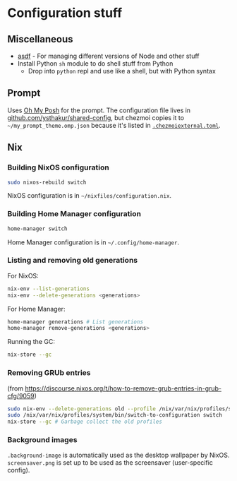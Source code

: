 # Configuration stuff

## Miscellaneous

- [asdf](https://asdf-vm.com) - For managing different versions of Node and other stuff
- Install Python `sh` module to do shell stuff from Python
  - Drop into `python` repl and use like a shell, but with Python syntax

## Prompt

Uses [Oh My Posh](https://ohmyposh.dev/) for the prompt. The configuration file lives in
[github.com/ysthakur/shared-config](https://github.com/ysthakur/shared-config/blob/main/my_prompt_theme.omp.json),
but chezmoi copies it to `~/my_prompt_theme.omp.json` because it's listed in [`.chezmoiexternal.toml`](./.chezmoiexternal.toml).

## Nix

### Building NixOS configuration

```bash
sudo nixos-rebuild switch
```

NixOS configuration is in `~/nixfiles/configuration.nix`.

### Building Home Manager configuration

```bash
home-manager switch
```

Home Manager configuration is in `~/.config/home-manager`.

### Listing and removing old generations

For NixOS:
```bash
nix-env --list-generations
nix-env --delete-generations <generations>
```

For Home Manager:
```bash
home-manager generations # List generations
home-manager remove-generations <generations>
```

Running the GC:
```bash
nix-store --gc
```

### Removing GRUb entries

(from https://discourse.nixos.org/t/how-to-remove-grub-entries-in-grub-cfg/9059)

```bash
sudo nix-env --delete-generations old --profile /nix/var/nix/profiles/system # Mark old profiles to be deleted?
sudo /nix/var/nix/profiles/system/bin/switch-to-configuration switch
nix-store --gc # Garbage collect the old profiles
```

### Background images

`.background-image` is automatically used as the desktop wallpaper by NixOS.
`screensaver.png` is set up to be used as the screensaver (user-specific config).
